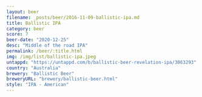 ```yaml
---
layout: beer
filename: _posts/beer/2016-11-09-ballistic-ipa.md
title: Ballistic IPA
category: beer
score: 7
beer-date: "2020-12-25"
desc: "Middle of the road IPA"
permalink: /beer/:title.html
img: /img/list/ballistic-ipa.jpeg
untappd: "https://untappd.com/b/ballistic-beer-revelation-ipa/3063293"
country: "Australia"
brewery: "Ballistic Beer"
breweryURL: "brewery/ballistic-beer.html"
style: "IPA - American"
---
```

